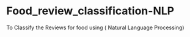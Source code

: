 # Food_review_classification-NLP
 To Classify the Reviews for food using ( Natural Language Processing)
